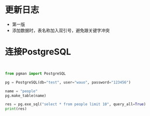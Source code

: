 # 更新日志

- 第一版
- 添加数据时，表名称加入双引号，避免跟关键字冲突

# 连接PostgreSQL

```python


from pgman import PostgreSQL

pg = PostgreSQL(db="test", user="wauo", password="123456")

name = "people"
pg.make_table(name)

res = pg.exe_sql("select * from people limit 10", query_all=True)
print(res)
```
